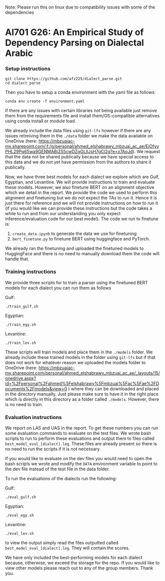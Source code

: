 Note: Please run this on linux due to compatibility issues with some of the dependencies

# AI701 G26: An Empirical Study of Dependency Parsing on Dialectal Arabic

### Setup instructions

    git clone https://github.com/afz225/dialect_parse.git
    cd dialect_parse

Then you have to setup a conda environment with the yaml file as follows:

    conda env create -f environment.yaml

If there are any issues with certain libraries not being available just remove them from the requirements file and install them/OS-compatible alternatives using conda install or module load.

We already include the data files using `git-lfs` however if there are any issues retreiving them in the `./data` folder we make the data available on OneDrive (here: https://mbzuaiac-my.sharepoint.com/:f:/g/personal/ahmed_elshabrawy_mbzuai_ac_ae/EiOfyyPHL29Pq65wa9GENMABi2S5cwDZqGLlIJsH7gCl2g?e=x7AoJd). We request that the data not be shared publically because we have special access to this data and we do not yet have permission from the authors to share it publically.

Now, we have three best models for each dialect we explore which are Gulf, Egyptian, and Levantine. We will provide instructions to train and evaluate these models. However, we also finetune BERT on an alignment objective which we detail in the report. We provide the code we used to perform this alignment and finetuning but we do not expect the TAs to run it. Hence it is just there for reference and we will not provide instructions on how to run it (if you would like we can provide these instructions but the code takes a while to run and from our understanding you only expect inference/evaluation code for our best model). The code we run to finetune is:
1. `create_data.ipynb` to generate the data we use for finetuning
2.  `bert_finetune.py` to finetune BERT using huggingface and PyTorch. 

We already ran the finetuning and uploaded the finetuned models to HuggingFace and there is no need to manually download them the code will handle that.

### Training instructions

We provide three scripts for to train a parser using the finetuned BERT models for each dialect you can run them as follows

Gulf:

    ./train_gulf.sh
Egyptian:

    ./train_egy.sh
Levantine:

    ./train_lev.sh

These scripts will train models and place them in the `./models` folder. We already include these trained models in the folder using `git-lfs` but if that does not work for whatever reason we uploaded the models folder to OneDrive (here: https://mbzuaiac-my.sharepoint.com/personal/ahmed_elshabrawy_mbzuai_ac_ae/_layouts/15/onedrive.aspx?id=%2Fpersonal%2Fahmed%5Felshabrawy%5Fmbzuai%5Fac%5Fae%2FDocuments%2Fmodels&view=0 ) where they can be downloaded and placed in the directory manually. Just please make sure to have it in the right place which is directly in this directory as a folder called `./models`. However, there is no need to train.

### Evaluation instructions

We report on LAS and UAS in the report. To get these numbers you can run some evaluation commands to evaluate on the test files. We wrote bash scripts to run to perform these evaluations and output them to files called `best_model_eval_[dialect].log`. These files are already present so there is no need to run the scripts if it is not necessary.

If you would like to evaluate on the dev files you would need to open the bash scripts we wrote and modify the `DATA` environment variable to point to the dev file instead of the test file in the data folder.

To run the evaluations of the dialects run the following:

Gulf:

    ./eval_gulf.sh
Egyptian:

    ./eval_egy.sh
Levantine:

    ./eval_lev.sh

to view the output simply read the files outputted called `best_model_eval_[dialect].log`. They will contain the scores.

We have only included the best-performing models for each dialect because, otherwise, we exceed the storage for the repo. If you would like to view other models please reach out to any of the group members. Thank you.
